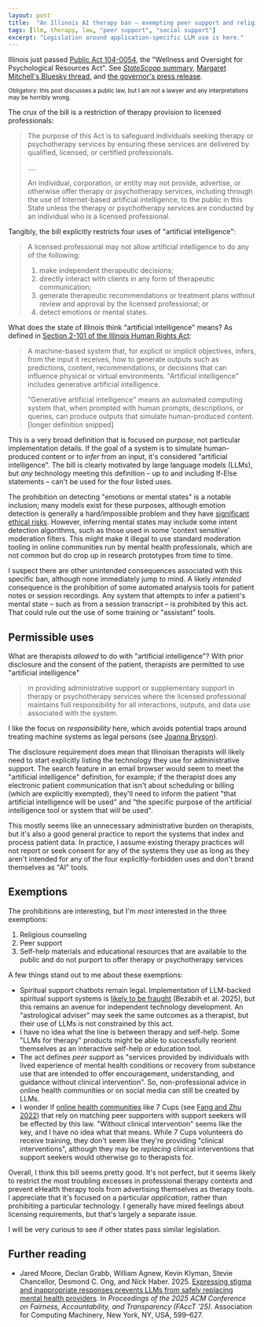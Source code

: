 ```yaml
---
layout: post
title:  "An Illinois AI therapy ban – exempting peer support and religious counseling"
tags: [llm, therapy, law, "peer support", "social support"]
excerpt: "Legislation around application-specific LLM use is here."
---
```


Illinois just passed [Public Act 104-0054](https://www.ilga.gov/Legislation/PublicActs/View/104-0054), the "Wellness and Oversight for Psychological Resources Act". See [_StateScoop_ summary](https://statescoop.com/illinois-bans-ai-mental-health-services/), [Margaret Mitchell's Bluesky thread](https://bsky.app/profile/mmitchell.bsky.social/post/3lw5erptbrs25), and [the governor's press release](https://idfpr.illinois.gov/content/dam/soi/en/web/idfpr/news/2025/2025-08-04-idfpr-press-release-hb1806.pdf).

<small>Obligatory: this post discusses a public law, but I am not a lawyer and any interpretations may be horribly wrong.</small>

The crux of the bill is a restriction of therapy provision to licensed professionals:

>The purpose of this Act is to safeguard individuals seeking therapy or psychotherapy services by ensuring these services are delivered by qualified, licensed, or certified professionals.
>
> ....
>
>An individual, corporation, or entity may not provide, advertise, or otherwise offer therapy or psychotherapy services, including through the use of Internet-based artificial intelligence, to the public in this State unless the therapy or psychotherapy services are conducted by an individual who is a licensed professional.

Tangibly, the bill explicitly restricts four uses of "artificial intelligence":

>A licensed professional may not allow artificial intelligence to do any of the following:
> 1. make independent therapeutic decisions;
> 2. directly interact with clients in any form of therapeutic communication;
> 3. generate therapeutic recommendations or treatment plans without review and approval by the licensed professional; or
> 4. detect emotions or mental states.

What does the state of Illinois think "artificial intelligence" means? As defined in [Section 2-101 of the Illinois Human Rights Act](https://www.ilga.gov/Documents/legislation/ilcs/documents/077500050K2-101.htm):

>A machine-based system that, for explicit or implicit objectives, infers, from the input it receives, how to generate outputs such as predictions, content, recommendations, or decisions that can influence physical or virtual environments. "Artificial intelligence" includes generative artificial intelligence.
>
>"Generative artificial intelligence" means an automated computing system that, when prompted with human prompts, descriptions, or queries, can produce outputs that simulate human-produced content. [longer definition snipped]

This is a very broad definition that is focused on _purpose_, not particular implementation details. If the goal of a system is to simulate human-produced content or to _infer_ from an input, it's considered "artificial intelligence".
The bill is clearly motivated by large language models (LLMs), but _any_ technology meeting this definition – up to and including If-Else statements – can't be used for the four listed uses.

The prohibition on detecting "emotions or mental states" is a notable inclusion; many models exist for these purposes, although emotion detection is generally a hard/impossible problem and they have [significant ethical risks](https://ieeexplore.ieee.org/abstract/document/9597452).
However, inferring mental states may include some intent detection algorithms, such as those used in some 'context sensitive' moderation filters. This might make it illegal to use standard moderation tooling in online communities run by mental health professionals, which are not common but do crop up in research prototypes from time to time.

I suspect there are other unintended consequences associated with this specific ban, although none immediately jump to mind.
A likely _intended_ consequence is the prohibition of some automated analysis tools for patient notes or session recordings.
Any system that attempts to infer a patient's mental state – such as from a session transcript – is prohibited by this act.
That could rule out the use of some training or "assistant" tools.

## Permissible uses

What are therapists _allowed_ to do with "artificial intelligence"? With prior disclosure and the consent of the patient, therapists are permitted to use "artificial intelligence"

>in providing administrative support or supplementary support in therapy or psychotherapy services where the licensed professional maintains full responsibility for all interactions, outputs, and data use associated with the system.

I like the focus on _responsibility_ here, which avoids potential traps around treating machine systems as legal persons (see [Joanna Bryson](https://link.springer.com/article/10.1007/s10506-017-9214-9)).

The disclosure requirement does mean that Illinoisan therapists will likely need to start explicitly listing the technology they use for administrative support. 
The search feature in an email browser would seem to meet the "artificial intelligence" definition, for example; if the therapist does any electronic patient communication that isn't about scheduling or billing (which are explicitly exempted), they'll need to inform the patient "that artificial intelligence will be used" and "the specific purpose of the artificial intelligence tool or system that will be used".

This mostly seems like an unnecessary administrative burden on therapists, but it's also a good general practice to report the systems that index and process patient data.
In practice, I assume existing therapy practices will not report or seek consent for any of the systems they use as long as they aren't intended for any of the four explicitly-forbidden uses and don't brand themselves as "AI" tools.

## Exemptions

The prohibitions are interesting, but I'm _most_ interested in the three exemptions:

1. Religious counseling
2. Peer support
3. Self-help materials and educational resources that are available to the public and do not purport to offer therapy or psychotherapy services

A few things stand out to me about these exemptions:
 - Spiritual support chatbots remain legal. Implementation of LLM-backed spiritual support systems is [likely to be fraught](https://arxiv.org/abs/2506.11366) (Bezabih et al. 2025), but this remains an avenue for independent technology development. An "astrological adviser" may seek the same outcomes as a therapist, but their use of LLMs is not constrained by this act.
 - I have no idea what the line is between therapy and self-help. Some "LLMs for therapy" products might be able to successfully reorient themselves as an interactive self-help or education tool.
 - The act defines _peer support_ as "services provided by individuals with lived experience of mental health conditions or recovery from substance use that are intended to offer encouragement, understanding, and guidance without clinical intervention". So, non-professional advice in online health communities or on social media can still be created by LLMs.
 - I wonder if [online health communities](https://en.wikipedia.org/wiki/Online_health_communities) like 7 Cups (see [Fang and Zhu 2022](https://dl.acm.org/doi/abs/10.1145/3555202)) that rely on matching peer supporters with support seekers will be effected by this law. "Without clinical intervention" seems like the key, and I have no idea what that means. While 7 Cups volunteers do receive training, they don't seem like they're providing "clinical interventions", although they may be _replacing_ clinical interventions that support seekers would otherwise go to therapists for.

Overall, I think this bill seems pretty good.
It's not perfect, but it seems likely to restrict the most troubling excesses in professional therapy contexts and prevent eHealth therapy tools from advertising themselves as therapy tools.
I appreciate that it's focused on a particular _application_, rather than prohibiting a particular technology.
I generally have mixed feelings about licensing requirements, but that's largely a separate issue.

I will be very curious to see if other states pass similar legislation.

## Further reading

- Jared Moore, Declan Grabb, William Agnew, Kevin Klyman, Stevie Chancellor, Desmond C. Ong, and Nick Haber. 2025. [Expressing stigma and inappropriate responses prevents LLMs from safely replacing mental health providers](https://dl.acm.org/doi/10.1145/3715275.3732039). In _Proceedings of the 2025 ACM Conference on Fairness, Accountability, and Transparency (FAccT '25)_. Association for Computing Machinery, New York, NY, USA, 599–627.
